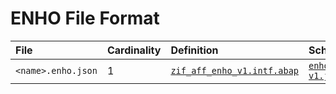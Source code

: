 # ENHO File Format


File | Cardinality | Definition | Schema | Example
:--- | :---  | :--- | :--- | :---
`<name>.enho.json` | 1 | [`zif_aff_enho_v1.intf.abap`](./type/zif_aff_enho_v1.intf.abap) | [`enho-v1.json`](./enho-v1.json) | [`z_aff_example_enho.enho.json`](./examples/z_aff_example_enho.enho.json)
